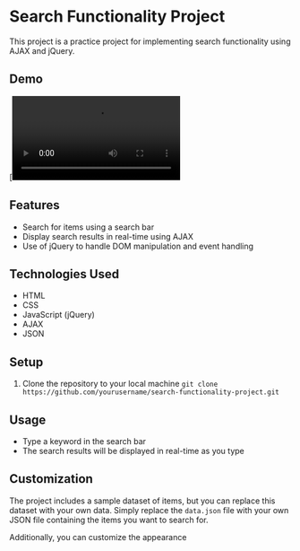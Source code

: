 # Search Functionality Project

This project is a practice project for implementing search functionality using AJAX and jQuery.

## Demo
[![Watch the video](https://user-images.githubusercontent.com/49364985/213916539-f744137a-f5a8-4a67-b932-3b1207d8e4e1.mp4)
## Features

- Search for items using a search bar
- Display search results in real-time using AJAX
- Use of jQuery to handle DOM manipulation and event handling

## Technologies Used

- HTML
- CSS
- JavaScript (jQuery)
- AJAX
- JSON

## Setup

1. Clone the repository to your local machine
```git clone https://github.com/yourusername/search-functionality-project.git```

## Usage

- Type a keyword in the search bar
- The search results will be displayed in real-time as you type

## Customization

The project includes a sample dataset of items, but you can replace this dataset with your own data. Simply replace the `data.json` file with your own JSON file containing the items you want to search for.

Additionally, you can customize the appearance
